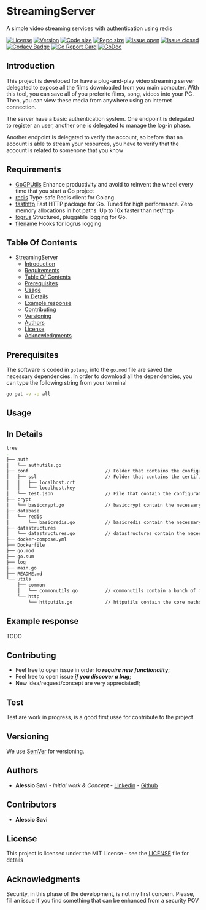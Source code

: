# StreamingServer

A simple video streaming services with authentication using redis 

[![License](https://img.shields.io/github/license/alessiosavi/StreamingServer)](https://img.shields.io/github/license/alessiosavi/StreamingServer)
[![Version](https://img.shields.io/github/v/tag/alessiosavi/StreamingServer)](https://img.shields.io/github/v/tag/alessiosavi/StreamingServer)
[![Code size](https://img.shields.io/github/languages/code-size/alessiosavi/StreamingServer)](https://img.shields.io/github/languages/code-size/alessiosavi/StreamingServer)
[![Repo size](https://img.shields.io/github/repo-size/alessiosavi/StreamingServer)](https://img.shields.io/github/repo-size/alessiosavi/StreamingServer)
[![Issue open](https://img.shields.io/github/issues/alessiosavi/StreamingServer)](https://img.shields.io/github/issues/alessiosavi/StreamingServer)
[![Issue closed](https://img.shields.io/github/issues-closed/alessiosavi/StreamingServer)](https://img.shields.io/github/issues-closed/alessiosavi/StreamingServer)
[![Codacy Badge](https://api.codacy.com/project/badge/Grade/9c5dc127effe4048b33ed1718190c299)](https://app.codacy.com/manual/alessiosavi/StreamingServer?utm_source=github.com&utm_medium=referral&utm_content=alessiosavi/StreamingServer&utm_campaign=Badge_Grade_Dashboard)
[![Go Report Card](https://goreportcard.com/badge/github.com/alessiosavi/StreamingServer)](https://goreportcard.com/report/github.com/alessiosavi/StreamingServer)
[![GoDoc](https://godoc.org/github.com/alessiosavi/GoGPUtils?status.svg)](https://godoc.org/github.com/alessiosavi/StreamingServer)

## Introduction

This project is developed for have a plug-and-play video streaming server delegated to expose all the films downloaded from you main computer.
With this tool, you can save all of you preferite films, song, videos into your PC. Then, you can view these media from anywhere using an internet connection.

The server have a basic authentication system. One endpoint is delegated to register an user, another one is delegated to manage the log-in phase.

Another endpoint is delegated to verify the account, so before that an account is able to stream your resources, you have to verify that the account is related to somenone that you know 

## Requirements

- [GoGPUtils](https://github.com/alessiosavi/GoGPUtils/string) Enhance productivity and avoid to reinvent the wheel every time that you start a Go project 
- [redis](https://github.com/go-redis/redis) Type-safe Redis client for Golang
- [fasthttp](https://github.com/valyala/fasthttp) Fast HTTP package for Go. Tuned for high performance. Zero memory allocations in hot paths. Up to 10x faster than net/http  
- [logrus](https://github.com/sirupsen/logrus) Structured, pluggable logging for Go.
- [filename](https://github.com/onrik/logrus/) Hooks for logrus logging 


## Table Of Contents

- [StreamingServer](#StreamingServer)
  - [Introduction](#introduction)
  - [Requirements](#requirements)
  - [Table Of Contents](#table-of-contents)
  - [Prerequisites](#prerequisites)
  - [Usage](#usage)
  - [In Details](#in-details)
  - [Example response](#example-response)
  - [Contributing](#contributing)
  - [Versioning](#versioning)
  - [Authors](#authors)
  - [License](#license)
  - [Acknowledgments](#acknowledgments)

## Prerequisites

The software is coded in `golang`, into the `go.mod` file are saved the necessary dependencies.
In order to download all the dependencies, you can type the following string from your terminal 

```bash
go get -v -u all
```

## Usage




## In Details

```bash
tree
.
├── auth
│   └── authutils.go
├── conf                            // Folder that contains the configuration files 
│   ├── ssl                         // Folder that contains the certificate for the SSL connection
│   │   ├── localhost.crt
│   │   └── localhost.key
│   └── test.json                   // File that contain the configuration related to the tool
├── crypt                           
│   └── basiccrypt.go               // basiccrypt contain the necessary method to encrypt/decrypt data
├── database
│   └── redis
│       └── basicredis.go           // basicredis contain the necessary method to deal with save/load/update data from/to redis
├── datastructures
│   └── datastructures.go           // datastructures contain the necessary datastructure used among all the project
├── docker-compose.yml
├── Dockerfile
├── go.mod
├── go.sum
├── log
├── main.go
├── README.md
└── utils
    ├── common
    │   └── commonutils.go          // commonutils contain a bunch of method used as utils
    └── http
        └── httputils.go            // httputils contain the core method related to the HTTP functionalities
```

## Example response

TODO

## Contributing

- Feel free to open issue in order to __*require new functionality*__;  
- Feel free to open issue __*if you discover a bug*__;  
- New idea/request/concept are very appreciated!;  

## Test

Test are work in progress, is a good first usse for contribute to the project

## Versioning

We use [SemVer](http://semver.org/) for versioning.

## Authors

- **Alessio Savi** - *Initial work & Concept* - [Linkedin](https://www.linkedin.com/in/alessio-savi-2136b2188/) - [Github](https://github.com/alessiosavi)

## Contributors
- **Alessio Savi** 

## License

This project is licensed under the MIT License - see the [LICENSE](LICENSE) file for details

## Acknowledgments

Security, in this phase of the development, is not my first concern. Please, fill an issue if you find something that can be enhanced from a security POV